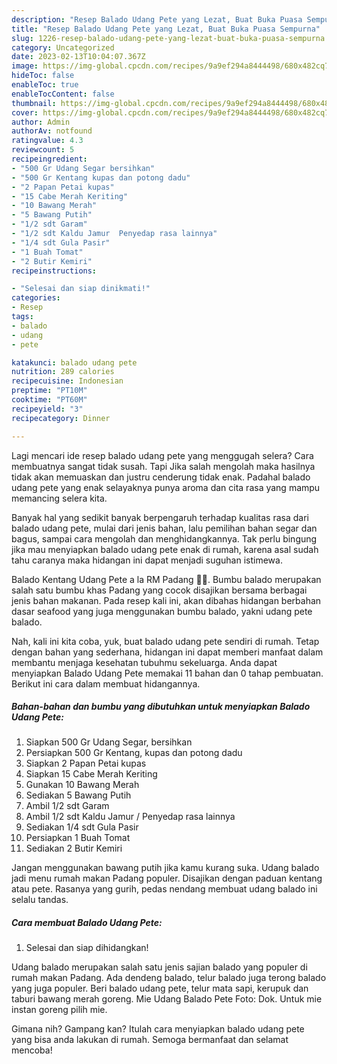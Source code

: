 ```yaml
---
description: "Resep Balado Udang Pete yang Lezat, Buat Buka Puasa Sempurna"
title: "Resep Balado Udang Pete yang Lezat, Buat Buka Puasa Sempurna"
slug: 1226-resep-balado-udang-pete-yang-lezat-buat-buka-puasa-sempurna
category: Uncategorized
date: 2023-02-13T10:04:07.367Z
image: https://img-global.cpcdn.com/recipes/9a9ef294a8444498/680x482cq70/balado-udang-pete-foto-resep-utama.jpg
hideToc: false
enableToc: true
enableTocContent: false
thumbnail: https://img-global.cpcdn.com/recipes/9a9ef294a8444498/680x482cq70/balado-udang-pete-foto-resep-utama.jpg
cover: https://img-global.cpcdn.com/recipes/9a9ef294a8444498/680x482cq70/balado-udang-pete-foto-resep-utama.jpg
author: Admin
authorAv: notfound
ratingvalue: 4.3
reviewcount: 5
recipeingredient:
- "500 Gr Udang Segar bersihkan"
- "500 Gr Kentang kupas dan potong dadu"
- "2 Papan Petai kupas"
- "15 Cabe Merah Keriting"
- "10 Bawang Merah"
- "5 Bawang Putih"
- "1/2 sdt Garam"
- "1/2 sdt Kaldu Jamur  Penyedap rasa lainnya"
- "1/4 sdt Gula Pasir"
- "1 Buah Tomat"
- "2 Butir Kemiri"
recipeinstructions:

- "Selesai dan siap dinikmati!"
categories:
- Resep
tags:
- balado
- udang
- pete

katakunci: balado udang pete 
nutrition: 289 calories
recipecuisine: Indonesian
preptime: "PT10M"
cooktime: "PT60M"
recipeyield: "3"
recipecategory: Dinner

---
```



Lagi mencari ide resep balado udang pete yang menggugah selera? Cara membuatnya sangat tidak susah. Tapi Jika salah mengolah maka hasilnya tidak akan memuaskan dan justru cenderung tidak enak. Padahal balado udang pete yang enak selayaknya punya aroma dan cita rasa yang mampu memancing selera kita.


Banyak hal yang sedikit banyak berpengaruh terhadap kualitas rasa dari balado udang pete, mulai dari jenis bahan, lalu pemilihan bahan segar dan bagus, sampai cara mengolah dan menghidangkannya. Tak perlu bingung jika mau menyiapkan balado udang pete enak di rumah, karena asal sudah tahu caranya maka hidangan ini dapat menjadi suguhan istimewa.

Balado Kentang Udang Pete a la RM Padang 👍🏼. Bumbu balado merupakan salah satu bumbu khas Padang yang cocok disajikan bersama berbagai jenis bahan makanan. Pada resep kali ini, akan dibahas hidangan berbahan dasar seafood yang juga menggunakan bumbu balado, yakni udang pete balado.


Nah, kali ini kita coba, yuk, buat balado udang pete sendiri di rumah. Tetap dengan bahan yang sederhana, hidangan ini dapat memberi manfaat dalam membantu menjaga kesehatan tubuhmu sekeluarga. Anda dapat menyiapkan Balado Udang Pete memakai 11 bahan dan 0 tahap pembuatan. Berikut ini cara dalam membuat hidangannya.

<!--inarticleads1-->

##### Bahan-bahan dan bumbu yang dibutuhkan untuk menyiapkan Balado Udang Pete:

1. Siapkan 500 Gr Udang Segar, bersihkan
1. Persiapkan 500 Gr Kentang, kupas dan potong dadu
1. Siapkan 2 Papan Petai kupas
1. Siapkan 15 Cabe Merah Keriting
1. Gunakan 10 Bawang Merah
1. Sediakan 5 Bawang Putih
1. Ambil 1/2 sdt Garam
1. Ambil 1/2 sdt Kaldu Jamur / Penyedap rasa lainnya
1. Sediakan 1/4 sdt Gula Pasir
1. Persiapkan 1 Buah Tomat
1. Sediakan 2 Butir Kemiri


Jangan menggunakan bawang putih jika kamu kurang suka. Udang balado jadi menu rumah makan Padang populer. Disajikan dengan paduan kentang atau pete. Rasanya yang gurih, pedas nendang membuat udang balado ini selalu tandas. 

<!--inarticleads2-->

##### Cara membuat Balado Udang Pete:


1. Selesai dan siap dihidangkan!

Udang balado merupakan salah satu jenis sajian balado yang populer di rumah makan Padang. Ada dendeng balado, telur balado juga terong balado yang juga populer. Beri balado udang pete, telur mata sapi, kerupuk dan taburi bawang merah goreng. Mie Udang Balado Pete Foto: Dok. Untuk mie instan goreng pilih mie. 

Gimana nih? Gampang kan? Itulah cara menyiapkan balado udang pete yang bisa anda lakukan di rumah. Semoga bermanfaat dan selamat mencoba!
